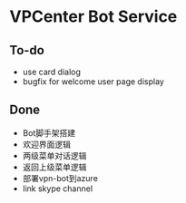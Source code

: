 # VPCenter Bot Service
## To-do
- use card dialog
- bugfix for welcome user page display 
## Done
- Bot脚手架搭建
- 欢迎界面逻辑
- 两级菜单对话逻辑
- 返回上级菜单逻辑
- 部署vpn-bot到azure
- link skype channel

